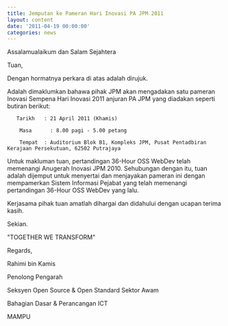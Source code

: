 ```yaml
---
title: Jemputan ke Pameran Hari Inovasi PA JPM 2011
layout: content
date: '2011-04-19 00:00:00'
categories: news
---
```


Assalamualaikum dan Salam Sejahtera
 

Tuan,



Dengan hormatnya perkara di atas adalah dirujuk.



Adalah dimaklumkan bahawa pihak JPM akan mengadakan satu pameran Inovasi Sempena Hari Inovasi 2011 anjuran PA JPM yang diadakan seperti butiran berikut:

    

       Tarikh   : 21 April 2011 (Khamis)

        Masa      : 8.00 pagi - 5.00 petang    

        Tempat  : Auditorium Blok B1, Kompleks JPM, Pusat Pentadbiran Kerajaan Persekutuan, 62502 Putrajaya

 

Untuk makluman tuan, pertandingan 36-Hour OSS WebDev telah memenangi Anugerah Inovasi JPM 2010. Sehubungan dengan itu, tuan adalah dijemput untuk menyertai dan menjayakan pameran ini dengan mempamerkan Sistem Informasi Pejabat yang telah memenangi pertandingan 36-Hour OSS WebDev yang lalu.



Kerjasama pihak tuan amatlah dihargai dan didahului dengan ucapan terima kasih.

 

Sekian.

 

"TOGETHER WE TRANSFORM"

 

Regards,

 

Rahimi bin Kamis

Penolong Pengarah

Seksyen Open Source & Open Standard Sektor Awam

Bahagian Dasar & Perancangan ICT

MAMPU